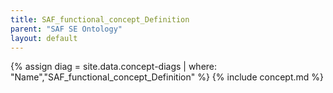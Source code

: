 ```yaml
---
title: SAF_functional_concept_Definition
parent: "SAF SE Ontology"
layout: default
---
```

{% assign diag = site.data.concept-diags | where: "Name","SAF_functional_concept_Definition" %}
{% include concept.md %}